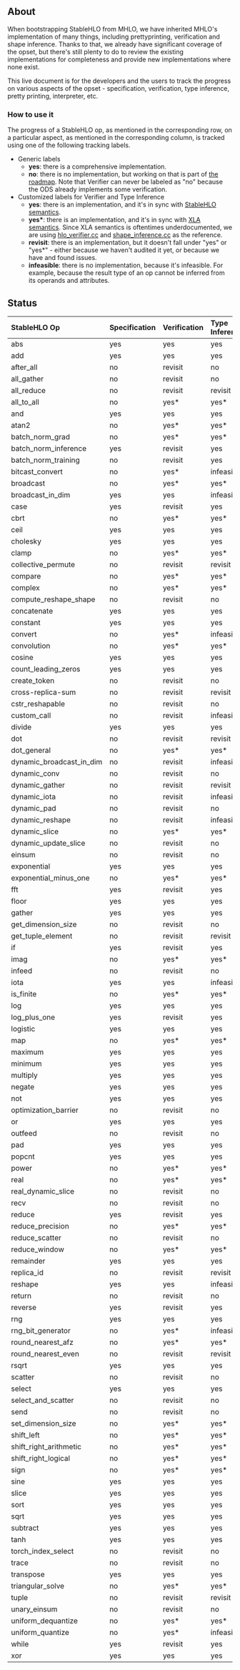 ## About

When bootstrapping StableHLO from MHLO, we have inherited MHLO's implementation
of many things, including prettyprinting, verification and shape inference.
Thanks to that, we already have significant coverage of the opset, but there's
still plenty to do to review the existing implementations for completeness and
provide new implementations where none exist.

This live document is for the developers and the users to track the progress on
various aspects of the opset - specification, verification, type inference,
pretty printing, interpreter, etc.

### How to use it

The progress of a StableHLO op, as mentioned in the corresponding row, on a
particular aspect, as mentioned in the corresponding column, is tracked using
one of the following tracking labels.

 - Generic labels
    - **yes**: there is a comprehensive implementation.
    - **no**: there is no implementation, but working on that is part of
      [the roadmap](https://github.com/openxla/stablehlo#roadmap).
      Note that Verifier can never be labeled as "no" because the ODS already
      implements some verification.
 - Customized labels for Verifier and Type Inference
    - **yes**: there is an implementation, and it's in sync with
      [StableHLO semantics](https://github.com/openxla/stablehlo/blob/main/docs/spec_draft.md).
    - **yes\***: there is an implementation, and it's in sync with
      [XLA semantics](https://www.tensorflow.org/xla/operation_semantics).
      Since XLA semantics is oftentimes underdocumented, we are using
      [hlo_verifier.cc](https://github.com/tensorflow/tensorflow/blob/master/tensorflow/compiler/xla/service/hlo_verifier.cc)
      and [shape_inference.cc](https://github.com/tensorflow/tensorflow/blob/master/tensorflow/compiler/xla/service/shape_inference.cc)
      as the reference.
    - **revisit**: there is an implementation, but it doesn't fall under "yes"
      or "yes\*" - either because we haven't audited it yet, or because we have
      and found issues.
    - **infeasible**: there is no implementation, because it's infeasible.
      For example, because the result type of an op cannot be inferred from
      its operands and attributes.

## Status

| StableHLO Op             | Specification | Verification | Type Inference | Pretty Printing | Interpreter |
|:-------------------------|:--------------|:-------------|:---------------|:----------------|:------------|
| abs                      | yes           | yes          | yes            | yes             | no          |
| add                      | yes           | yes          | yes            | yes             | yes         |
| after_all                | no            | revisit      | no             | yes             | no          |
| all_gather               | no            | revisit      | no             | no              | no          |
| all_reduce               | no            | revisit      | revisit        | no              | no          |
| all_to_all               | no            | yes*         | yes*           | no              | no          |
| and                      | yes           | yes          | yes            | yes             | yes         |
| atan2                    | no            | yes*         | yes*           | yes             | no          |
| batch_norm_grad          | no            | yes*         | yes*           | no              | no          |
| batch_norm_inference     | yes           | revisit      | yes            | no              | no          |
| batch_norm_training      | no            | revisit      | yes            | no              | no          |
| bitcast_convert          | no            | yes*         | infeasible     | yes             | no          |
| broadcast                | no            | yes*         | yes*           | yes             | no          |
| broadcast_in_dim         | yes           | yes          | infeasible     | yes             | no          |
| case                     | yes           | revisit      | yes            | no              | no          |
| cbrt                     | no            | yes*         | yes*           | yes             | no          |
| ceil                     | yes           | yes          | yes            | yes             | yes         |
| cholesky                 | yes           | yes          | yes            | yes             | no          |
| clamp                    | no            | yes*         | yes*           | yes             | no          |
| collective_permute       | no            | revisit      | revisit        | no              | no          |
| compare                  | no            | yes*         | yes*           | yes             | no          |
| complex                  | no            | yes*         | yes*           | yes             | no          |
| compute_reshape_shape    | no            | revisit      | no             | yes             | no          |
| concatenate              | yes           | yes          | yes            | yes             | no          |
| constant                 | yes           | yes          | yes            | yes             | yes         |
| convert                  | no            | yes*         | infeasible     | yes             | no          |
| convolution              | no            | yes*         | yes*           | revisit         | no          |
| cosine                   | yes           | yes          | yes            | yes             | yes         |
| count_leading_zeros      | yes           | yes          | yes            | yes             | no          |
| create_token             | no            | revisit      | no             | yes             | no          |
| cross-replica-sum        | no            | revisit      | revisit        | no              | no          |
| cstr_reshapable          | no            | revisit      | no             | yes             | no          |
| custom_call              | no            | revisit      | infeasible     | yes             | no          |
| divide                   | yes           | yes          | yes            | yes             | no          |
| dot                      | no            | revisit      | revisit        | yes             | no          |
| dot_general              | no            | yes*         | yes*           | no              | no          |
| dynamic_broadcast_in_dim | no            | revisit      | infeasible     | no              | no          |
| dynamic_conv             | no            | revisit      | no             | no              | no          |
| dynamic_gather           | no            | revisit      | revisit        | no              | no          |
| dynamic_iota             | no            | revisit      | infeasible     | yes             | no          |
| dynamic_pad              | no            | revisit      | no             | yes             | no          |
| dynamic_reshape          | no            | revisit      | infeasible     | yes             | no          |
| dynamic_slice            | no            | yes*         | yes*           | yes             | no          |
| dynamic_update_slice     | no            | revisit      | no             | yes             | no          |
| einsum                   | no            | revisit      | no             | no              | no          |
| exponential              | yes           | yes          | yes            | yes             | no          |
| exponential_minus_one    | no            | yes*         | yes*           | yes             | no          |
| fft                      | yes           | revisit      | yes            | yes             | no          |
| floor                    | yes           | yes          | yes            | yes             | yes         |
| gather                   | yes           | yes          | yes            | no              | no          |
| get_dimension_size       | no            | revisit      | no             | yes             | no          |
| get_tuple_element        | no            | revisit      | revisit        | yes             | no          |
| if                       | yes           | revisit      | yes            | no              | no          |
| imag                     | no            | yes*         | yes*           | yes             | no          |
| infeed                   | no            | revisit      | no             | no              | no          |
| iota                     | yes           | yes          | infeasible     | yes             | yes         |
| is_finite                | no            | yes*         | yes*           | yes             | no          |
| log                      | yes           | yes          | yes            | yes             | no          |
| log_plus_one             | yes           | revisit      | yes            | yes             | no          |
| logistic                 | yes           | yes          | yes            | yes             | no          |
| map                      | no            | yes*         | yes*           | no              | no          |
| maximum                  | yes           | yes          | yes            | yes             | yes         |
| minimum                  | yes           | yes          | yes            | yes             | yes         |
| multiply                 | yes           | yes          | yes            | yes             | yes         |
| negate                   | yes           | yes          | yes            | yes             | yes         |
| not                      | yes           | yes          | yes            | yes             | yes         |
| optimization_barrier     | no            | revisit      | no             | yes             | no          |
| or                       | yes           | yes          | yes            | yes             | yes         |
| outfeed                  | no            | revisit      | no             | no              | no          |
| pad                      | yes           | yes          | yes            | yes             | no          |
| popcnt                   | yes           | yes          | yes            | yes             | no          |
| power                    | no            | yes*         | yes*           | yes             | no          |
| real                     | no            | yes*         | yes*           | yes             | no          |
| real_dynamic_slice       | no            | revisit      | no             | yes             | no          |
| recv                     | no            | revisit      | no             | no              | no          |
| reduce                   | yes           | revisit      | yes            | revisit         | no          |
| reduce_precision         | no            | yes*         | yes*           | yes             | no          |
| reduce_scatter           | no            | revisit      | no             | no              | no          |
| reduce_window            | no            | yes*         | yes*           | no              | no          |
| remainder                | yes           | yes          | yes            | yes             | no          |
| replica_id               | no            | revisit      | revisit        | yes             | no          |
| reshape                  | yes           | yes          | infeasible     | yes             | yes         |
| return                   | no            | revisit      | no             | yes             | no          |
| reverse                  | yes           | revisit      | yes            | yes             | no          |
| rng                      | yes           | yes          | yes            | yes             | no          |
| rng_bit_generator        | no            | yes*         | infeasible     | yes             | no          |
| round_nearest_afz        | no            | yes*         | yes*           | yes             | no          |
| round_nearest_even       | no            | revisit      | revisit        | yes             | no          |
| rsqrt                    | yes           | yes          | yes            | yes             | no          |
| scatter                  | no            | revisit      | no             | no              | no          |
| select                   | yes           | yes          | yes            | yes             | no          |
| select_and_scatter       | no            | revisit      | no             | no              | no          |
| send                     | no            | revisit      | no             | no              | no          |
| set_dimension_size       | no            | yes*         | yes*           | yes             | no          |
| shift_left               | no            | yes*         | yes*           | yes             | no          |
| shift_right_arithmetic   | no            | yes*         | yes*           | yes             | no          |
| shift_right_logical      | no            | yes*         | yes*           | yes             | no          |
| sign                     | no            | yes*         | yes*           | yes             | no          |
| sine                     | yes           | yes          | yes            | yes             | yes         |
| slice                    | yes           | yes          | yes            | no              | no          |
| sort                     | yes           | yes          | yes            | no              | no          |
| sqrt                     | yes           | yes          | yes            | yes             | no          |
| subtract                 | yes           | yes          | yes            | yes             | yes         |
| tanh                     | yes           | yes          | yes            | yes             | yes         |
| torch_index_select       | no            | revisit      | no             | no              | no          |
| trace                    | no            | revisit      | no             | yes             | no          |
| transpose                | yes           | yes          | yes            | yes             | yes         |
| triangular_solve         | no            | yes*         | yes*           | no              | no          |
| tuple                    | no            | revisit      | revisit        | yes             | no          |
| unary_einsum             | no            | revisit      | no             | no              | no          |
| uniform_dequantize       | no            | yes*         | yes*           | yes             | no          |
| uniform_quantize         | no            | yes*         | infeasible     | yes             | no          |
| while                    | yes           | revisit      | yes            | revisit         | no          |
| xor                      | yes           | yes          | yes            | yes             | yes         |
